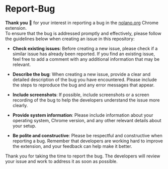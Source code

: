 # Report-Bug

**Thank you** 💜 for your interest in reporting a bug in the [nolano.org](https://www.nolano.org/) Chrome extension.  
To ensure that the bug is addressed promptly and effectively, please follow the guidelines below when creating an issue in this repository:

- **Check existing issues**: Before creating a new issue, please check if a similar issue has already been reported. If you find an existing issue, feel free to add a comment with any additional information that may be relevant.

- **Describe the bug**: When creating a new issue, provide a clear and detailed description of the bug you have encountered. Please include the steps to reproduce the bug and any error messages that appear.

- **Include screenshots**: If possible, include screenshots or a screen recording of the bug to help the developers understand the issue more clearly.

- **Provide system information**: Please include information about your operating system, Chrome version, and any other relevant details about your setup.

- **Be polite and constructive**: Please be respectful and constructive when reporting a bug. Remember that developers are working hard to improve the extension, and your feedback can help make it better.

Thank you for taking the time to report the bug. 
The developers will review your issue and work to address it as soon as possible.



